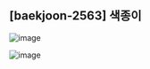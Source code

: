 ## [baekjoon-2563] 색종이

![image](https://user-images.githubusercontent.com/22045163/107379160-00259f80-6b30-11eb-9c15-7af71bb0cc8c.png)

![image](https://user-images.githubusercontent.com/22045163/107379196-09167100-6b30-11eb-9b80-83ee21fc8dea.png)
